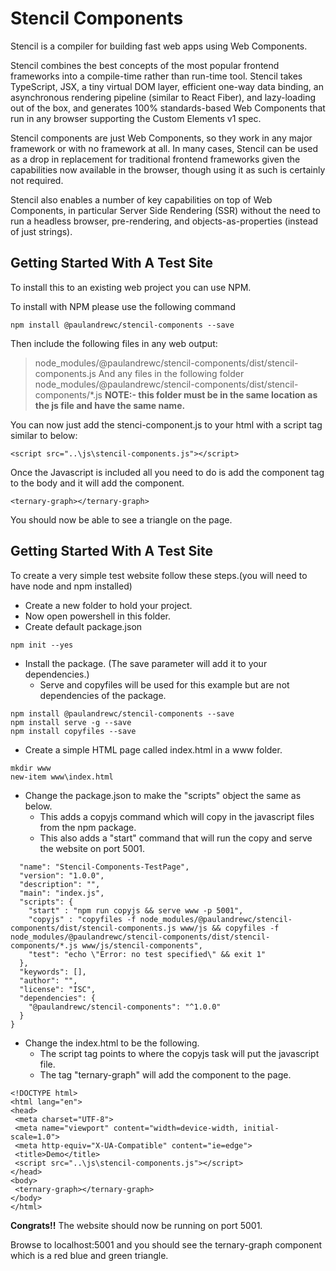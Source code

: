 # Stencil Components

Stencil is a compiler for building fast web apps using Web Components.

Stencil combines the best concepts of the most popular frontend frameworks into a compile-time rather than run-time tool.  Stencil takes TypeScript, JSX, a tiny virtual DOM layer, efficient one-way data binding, an asynchronous rendering pipeline (similar to React Fiber), and lazy-loading out of the box, and generates 100% standards-based Web Components that run in any browser supporting the Custom Elements v1 spec.

Stencil components are just Web Components, so they work in any major framework or with no framework at all. In many cases, Stencil can be used as a drop in replacement for traditional frontend frameworks given the capabilities now available in the browser, though using it as such is certainly not required.

Stencil also enables a number of key capabilities on top of Web Components, in particular Server Side Rendering (SSR) without the need to run a headless browser, pre-rendering, and objects-as-properties (instead of just strings).

## Getting Started With A Test Site
To install this to an existing web project you can use NPM.

To install with NPM please use the following command 
```
npm install @paulandrewc/stencil-components --save
```
Then include the following files in any web output:
> node_modules/@paulandrewc/stencil-components/dist/stencil-components.js
And any files in the following folder 
> node_modules/@paulandrewc/stencil-components/dist/stencil-components/*.js 
**NOTE:- this folder must be in the same location as the js file and have the same name.**

You can now just add the stenci-component.js to your html with a script tag similar to below:
```
<script src="..\js\stencil-components.js"></script>
```

Once the Javascript is included all you need to do is add the component tag to the body and it will add the component.
```
<ternary-graph></ternary-graph>
```

You should now be able to see a triangle on the page.

## Getting Started With A Test Site
To create a very simple test website follow these steps.(you will need to have node and npm installed)
* Create a new folder to hold your project.
* Now open powershell in this folder.
* Create default package.json
```
npm init --yes
```

* Install the package. (The save parameter will add it to your dependencies.)
  * Serve and copyfiles will be used for this example but are not dependencies of the package.
```
npm install @paulandrewc/stencil-components --save
npm install serve -g --save
npm install copyfiles --save
```

* Create a simple HTML page called index.html in a www folder.
```
mkdir www
new-item www\index.html
```

* Change the package.json to make the "scripts" object the same as below.
  * This adds a copyjs command which will copy in the javascript files from the npm package.
  * This also adds a "start" command that will run the copy and serve the website on port 5001.
```
  "name": "Stencil-Components-TestPage",
  "version": "1.0.0",
  "description": "",
  "main": "index.js",
  "scripts": {
    "start" : "npm run copyjs && serve www -p 5001",
    "copyjs" : "copyfiles -f node_modules/@paulandrewc/stencil-components/dist/stencil-components.js www/js && copyfiles -f node_modules/@paulandrewc/stencil-components/dist/stencil-components/*.js www/js/stencil-components",
    "test": "echo \"Error: no test specified\" && exit 1"
  },
  "keywords": [],
  "author": "",
  "license": "ISC",
  "dependencies": {
    "@paulandrewc/stencil-components": "^1.0.0"
  }
}
```

* Change the index.html to be the following.
  * The script tag points to where the copyjs task will put the javascript file.
  * The tag "ternary-graph" will add the component to the page.
```
<!DOCTYPE html>
<html lang="en">
<head>
 <meta charset="UTF-8">
 <meta name="viewport" content="width=device-width, initial-scale=1.0">
 <meta http-equiv="X-UA-Compatible" content="ie=edge">
 <title>Demo</title>
 <script src="..\js\stencil-components.js"></script>
</head>
<body>
 <ternary-graph></ternary-graph>
</body>
</html>
```


**Congrats!!** The website should now be running on port 5001.

Browse to localhost:5001 and you should see the ternary-graph component which is a red blue and green triangle.